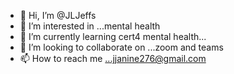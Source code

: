 - 👋 Hi, I’m @JLJeffs
- 👀 I’m interested in ...mental health
- 🌱 I’m currently learning cert4 mental health...
- 💞️ I’m looking to collaborate on ...zoom and teams
- 📫 How to reach me ...jjanine276@gmail.com

<!---
JLJeffs/JLJeffs is a ✨ special ✨ repository because its `README.md` (this file) appears on your GitHub profile.
You can click the Preview link to take a look at your changes.
--->
